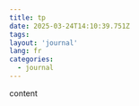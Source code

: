 ```yaml
---
title: tp
date: 2025-03-24T14:10:39.751Z
tags:
layout: 'journal'
lang: fr
categories: 
  - journal
---
```

content 
